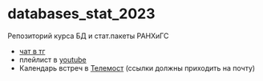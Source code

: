 # databases_stat_2023
Репозиторий курса БД и стат.пакеты РАНХиГС

* [чат в тг](https://t.me/+ynx93QJoEE03ZjJi)
* плейлист в [youtube](https://youtube.com/playlist?list=PLWKPhCKW0I5L0Q5suf_gmIDvSYWwqQjxF)
* Календарь встреч в [Телемост](https://calendar.yandex.ru/event/1830470036?applyToFuture=0&event_date=2023-03-16T19%3A00%3A00&layerId=11635458) (ссылки должны приходить на почту)
